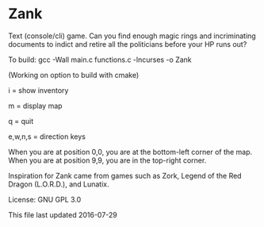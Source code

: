 # Zank
Text (console/cli) game. Can you find enough magic rings and incriminating documents to indict and retire all the politicians before your HP runs out?

To build: gcc -Wall main.c functions.c -lncurses -o Zank

(Working on option to build with cmake)

i = show inventory

m = display map

q = quit

e,w,n,s = direction keys

When you are at position 0,0, you are at the bottom-left corner of the map.
When you are at position 9,9, you are in the top-right corner.

Inspiration for Zank came from games such as Zork, Legend of the Red Dragon (L.O.R.D.), and Lunatix.

License: GNU GPL 3.0

This file last updated 2016-07-29

